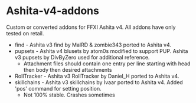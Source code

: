 # Ashita-v4-addons
Custom or converted addons for FFXI Ashita v4. All addons have only tested on retail. 

- find - Ashita v3 find by MalRD & zombie343 ported to Ashita v4.
- pupsets - Ashita v4 blusets by atom0s modified to support PUP. Ashita v3 pupsets by DivByZero used for additional reference.
  -  Attachment files should contain one entry per line starting with head then body then desired attachments
- RollTracker - Ashita v3 RollTracker by Daniel_H ported to Ashita v4.
- skillchains - Ashita v3 skillchains by Ivaar ported to Ashita v4. Added 'pos' command for setting position.
  -  Not 100% stable. Crashes sometimes
